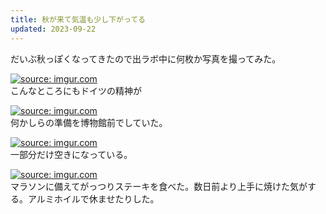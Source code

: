 ```yaml
---
title: 秋が来て気温も少し下がってる
updated: 2023-09-22
---
```


だいぶ秋っぽくなってきたので出ラボ中に何枚か写真を撮ってみた。

<a href="https://imgur.com/bDZyO4J"><img src="https://i.imgur.com/bDZyO4J.jpg" title="source: imgur.com" /></a>  
こんなところにもドイツの精神が

<a href="https://imgur.com/KFN7Go4"><img src="https://i.imgur.com/KFN7Go4.jpg" title="source: imgur.com" /></a>  
何かしらの準備を博物館前でしていた。

<a href="https://imgur.com/Xc47faD"><img src="https://i.imgur.com/Xc47faD.jpg" title="source: imgur.com" /></a>  
一部分だけ空きになっている。

<a href="https://imgur.com/IGAan4C"><img src="https://i.imgur.com/IGAan4C.jpg" title="source: imgur.com" /></a>  
マラソンに備えてがっつりステーキを食べた。数日前より上手に焼けた気がする。アルミホイルで休ませたりした。



